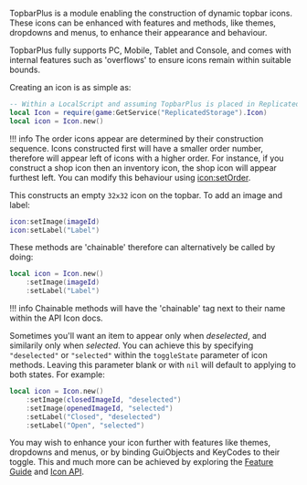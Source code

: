 [icon:setOrder]: https://1foreverhd.github.io/TopbarPlus/API/Icon/#setorder
[Feature Guide]: https://1foreverhd.github.io/TopbarPlus/features
[Icon API]: https://1foreverhd.github.io/TopbarPlus/API/Icon

TopbarPlus is a module enabling the construction of dynamic topbar icons. These icons can be enhanced with features and methods, like themes, dropdowns and menus, to enhance their appearance and behaviour.

TopbarPlus fully supports PC, Mobile, Tablet and Console, and comes with internal features such as 'overflows' to ensure icons remain within suitable bounds.

Creating an icon is as simple as:

``` lua
-- Within a LocalScript and assuming TopbarPlus is placed in ReplicatedStorage
local Icon = require(game:GetService("ReplicatedStorage").Icon)
local icon = Icon.new()
```

!!! info
    The order icons appear are determined by their construction sequence. Icons constructed first will have a smaller order number, therefore will appear left of icons with a higher order. For instance, if you construct a shop icon then an inventory icon, the shop icon will appear furthest left. You can modify this behaviour using [icon:setOrder].

This constructs an empty ``32x32`` icon on the topbar. To add an image and label:
```lua
icon:setImage(imageId)
icon:setLabel("Label")
```

These methods are 'chainable' therefore can alternatively be called by doing:
```lua
local icon = Icon.new()
    :setImage(imageId)
    :setLabel("Label")
```

!!! info
    Chainable methods will have the 'chainable' tag next to their name within the API Icon docs.

Sometimes you'll want an item to appear only when *deselected*, and similarily only when *selected*. You can achieve this by specifying ``"deselected"`` or ``"selected"`` within the ``toggleState`` parameter of icon methods. Leaving this parameter blank or with ``nil`` will default to applying to both states. For example:
```lua
local icon = Icon.new()
    :setImage(closedImageId, "deselected")
    :setImage(openedImageId, "selected")
    :setLabel("Closed", "deselected")
    :setLabel("Open", "selected")
```

You may wish to enhance your icon further with features like themes, dropdowns and menus, or by binding GuiObjects and KeyCodes to their toggle. This and much more can be achieved by exploring the [Feature Guide] and [Icon API].